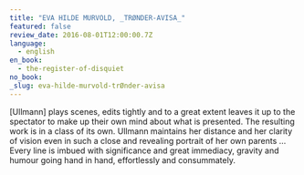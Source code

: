 ```yaml
---
title: "EVA HILDE MURVOLD, _TRØNDER-AVISA_"
featured: false
review_date: 2016-08-01T12:00:00.7Z
language:
  - english
en_book:
  - the-register-of-disquiet
no_book:
_slug: eva-hilde-murvold-trØnder-avisa
---
```


[Ullmann] plays scenes, edits tightly and to a great extent leaves it up to the spectator to make up their own mind about what is presented. The resulting work is in a class of its own. Ullmann maintains her distance and her clarity of vision even in such a close and revealing portrait of her own parents … Every line is imbued with significance and great immediacy, gravity and humour going hand in hand, effortlessly and consummately.

